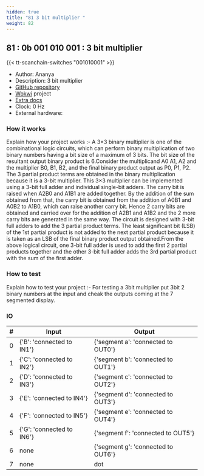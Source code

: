 ```yaml
---
hidden: true
title: "81 3 bit multiplier "
weight: 82
---
```


## 81 : 0b 001 010 001 : 3 bit multiplier 

{{< tt-scanchain-switches "001010001" >}}

* Author: Ananya
* Description: 3 bit multiplier
* [GitHub repository](https://github.com/Ananya3511/tt03-submission-template)
* [Wokwi](https://wokwi.com/projects/362379207695863809) project
* [Extra docs]()
* Clock: 0 Hz
* External hardware: 



### How it works

Explain how your project works :-   A 3×3 binary multiplier is one of the combinational logic circuits, which can perform binary multiplication of two binary numbers having a bit size of a maximum of 3 bits. The bit size of the resultant output binary product is 6.Consider the multiplicand A0 A1, A2 and the multiplier B0, B1, B2, and the final binary product output as P0, P1, P2.     The 3 partial product terms are obtained in the binary multiplication because it is a 3-bit multiplier. This 3×3 multiplier can be implemented using a 3-bit full adder and individual single-bit adders.    The carry bit is raised when A2B0 and A1B1 are added together. By the addition of the sum obtained from that, the carry bit is obtained from the addition of A0B1 and A0B2 to A1B0,  which can raise another carry bit. Hence 2 carry bits are obtained and carried over for the addition of A2B1 and A1B2 and the 2 more carry bits are generated in the same way.   The circuit is designed with 3-bit full adders to add the 3 partial product terms. The least significant bit (LSB) of the 1st partial product is not added to the next partial product because it is taken as an LSB of the final binary product output obtained.From the above logical circuit, one 3-bit full adder is used to add the first 2 partial products   together and the other 3-bit full adder adds the 3rd partial product with the sum of the first adder.


### How to test

Explain how to test your project :- For testing a 3bit multiplier put 3bit 2 binary numbers at the input and cheak the outputs coming at the 7 segmented display.


### IO

| # | Input        | Output       |
|---|--------------|--------------|
| 0 | {'B': 'connected to IN1'}  | {'segment a': 'connected to OUT0'} |
| 1 | {'C': 'connected to IN2'}  | {'segment b': 'connected to OUT1'} |
| 2 | {'D': 'connected to IN3'}  | {'segment c': 'connected to OUT2'} |
| 3 | {'E': 'connected to IN4'}  | {'segment d': 'connected to OUT3'} |
| 4 | {'F': 'connected to IN5'}  | {'segment e': 'connected to OUT4'} |
| 5 | {'G': 'connected to IN6'}  | {'segment f': 'connected to OUT5'} |
| 6 | none  | {'segment g': 'connected to OUT6'} |
| 7 | none  | dot |
